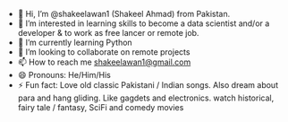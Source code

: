 - 👋 Hi, I’m @shakeelawan1 (Shakeel Ahmad) from Pakistan.
- 👀 I’m interested in learning skills to become a data scientist and/or a developer & to work as free lancer or remote job.
- 🌱 I’m currently learning Python
- 💞️ I’m looking to collaborate on remote projects
- 📫 How to reach me shakeelawan1@gmail.com
- 😄 Pronouns: He/Him/His
- ⚡ Fun fact: Love old classic Pakistani / Indian songs. Also dream about para and hang gliding. Like gagdets and electronics. watch historical, fairy tale / fantasy, SciFi and comedy movies 

<!---
shakeelawan1/shakeelawan1 is a ✨ special ✨ repository because its `README.md` (this file) appears on your GitHub profile.
You can click the Preview link to take a look at your changes.
--->
